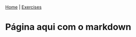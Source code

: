 [Home](https://mervy.github.io/js-string-and-array/) | [Exercises](https://mervy.github.io/js-string-and-array/pages/exercises)

# Página aqui com o markdown